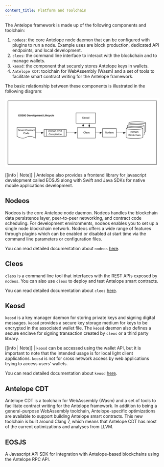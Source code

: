 ```yaml
---
content_title: Platform and Toolchain
---
```


The Antelope framework is made up of the following components and toolchain:

1. `nodeos`:  the core Antelope node daemon that can be configured with plugins to run a node. Example uses are block production, dedicated API endpoints, and local development.
2. `cleos`: the command line interface to interact with the blockchain and to manage wallets.
3. `keosd`: the component that securely stores Antelope keys in wallets.
4. `Antelope CDT`: toolchain for WebAssembly (Wasm)  and a set of tools to facilitate smart contract writing for the Antelope framework.

The basic relationship between these components is illustrated in the following diagram:

![Antelope Development Lifecycle](./images/Antelope-Overview-dev.svg)

[[info | Note]]
| Antelope also provides a frontend library for javascript development called EOSJS along with Swift and Java SDKs for native mobile applications development.

## Nodeos

Nodeos is the core Antelope node daemon. Nodeos handles the blockchain data persistence layer, peer-to-peer networking, and contract code scheduling. For development environments, nodeos enables you to set up a single node blockchain network. Nodeos offers a wide range of features through plugins which can be enabled or disabled at start time via the command line parameters or configuration files.

You can read detailed documentation about `nodeos` [here](http://docs.eosnetwork.com/eosdocs/developer-tools/nodeos/).
<!-- The link will be updated once the initial site is live -->

## Cleos

`cleos` is a command line tool that interfaces with the REST APIs exposed by `nodeos`. You can also use `cleos` to deploy and test Antelope smart contracts.

You can read detailed documentation about `cleos` [here](http://docs.eosnetwork.com/eosdocs/developer-tools/cleos/).
<!-- The link will be updated once the initial site is live -->

## Keosd

`keosd` is a key manager daemon for storing private keys and signing digital messages. `keosd` provides a secure key storage medium for keys to be encrypted in the associated wallet file. The `keosd` daemon also defines a secure enclave for signing transaction created by `cleos` or a third party library.

[[info | Note]]
| `keosd` can be accessed using the wallet API, but it is important to note that the intended usage is for local light client applications. `keosd` is not for cross network access by web applications trying to access users' wallets.

You can read detailed documentation about `keosd` [here](http://docs.eosnetwork.com/eosdocs/developer-tools/keosd/).
<!-- The link will be updated once the initial site is live -->

## Antelope CDT
Antelope CDT is a toolchain for WebAssembly (Wasm) and a set of tools to facilitate contract writing for the Antelope framework. In addition to being a general-purpose WebAssembly toolchain, Antelope-specific optimizations are available to support building Antelope smart contracts. This new toolchain is built around Clang 7, which means that Antelope CDT has most of the current optimizations and analyses from LLVM.

## EOSJS
A Javascript API SDK for integration with Antelope-based blockchains using the Antelope RPC API.
